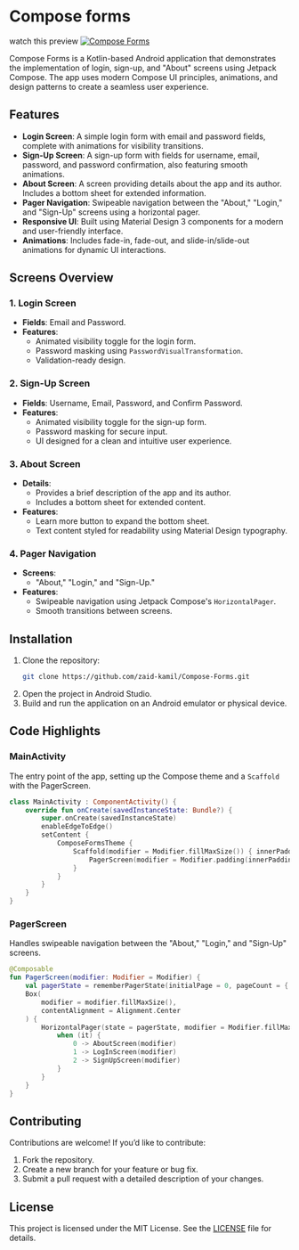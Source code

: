 # Compose forms
watch this preview
[![Compose Forms](https://img.youtube.com/vi/In7yu9AO8vg/1.jpg)](https://www.youtube.com/watch?v=In7yu9AO8vg)


Compose Forms is a Kotlin-based Android application that demonstrates the implementation of login, sign-up, and "About" screens using Jetpack Compose. The app uses modern Compose UI principles, animations, and design patterns to create a seamless user experience.

## Features

- **Login Screen**: A simple login form with email and password fields, complete with animations for visibility transitions.
- **Sign-Up Screen**: A sign-up form with fields for username, email, password, and password confirmation, also featuring smooth animations.
- **About Screen**: A screen providing details about the app and its author. Includes a bottom sheet for extended information.
- **Pager Navigation**: Swipeable navigation between the "About," "Login," and "Sign-Up" screens using a horizontal pager.
- **Responsive UI**: Built using Material Design 3 components for a modern and user-friendly interface.
- **Animations**: Includes fade-in, fade-out, and slide-in/slide-out animations for dynamic UI interactions.

## Screens Overview

### 1. Login Screen
- **Fields**: Email and Password.
- **Features**:
  - Animated visibility toggle for the login form.
  - Password masking using `PasswordVisualTransformation`.
  - Validation-ready design.

### 2. Sign-Up Screen
- **Fields**: Username, Email, Password, and Confirm Password.
- **Features**:
  - Animated visibility toggle for the sign-up form.
  - Password masking for secure input.
  - UI designed for a clean and intuitive user experience.

### 3. About Screen
- **Details**:
  - Provides a brief description of the app and its author.
  - Includes a bottom sheet for extended content.
- **Features**:
  - Learn more button to expand the bottom sheet.
  - Text content styled for readability using Material Design typography.

### 4. Pager Navigation
- **Screens**:
  - "About," "Login," and "Sign-Up."
- **Features**:
  - Swipeable navigation using Jetpack Compose's `HorizontalPager`.
  - Smooth transitions between screens.

## Installation

1. Clone the repository:
   ```bash
   git clone https://github.com/zaid-kamil/Compose-Forms.git
   ```
2. Open the project in Android Studio.
3. Build and run the application on an Android emulator or physical device.

## Code Highlights

### MainActivity
The entry point of the app, setting up the Compose theme and a `Scaffold` with the PagerScreen.

```kotlin
class MainActivity : ComponentActivity() {
    override fun onCreate(savedInstanceState: Bundle?) {
        super.onCreate(savedInstanceState)
        enableEdgeToEdge()
        setContent {
            ComposeFormsTheme {
                Scaffold(modifier = Modifier.fillMaxSize()) { innerPadding ->
                    PagerScreen(modifier = Modifier.padding(innerPadding))
                }
            }
        }
    }
}
```

### PagerScreen
Handles swipeable navigation between the "About," "Login," and "Sign-Up" screens.

```kotlin
@Composable
fun PagerScreen(modifier: Modifier = Modifier) {
    val pagerState = rememberPagerState(initialPage = 0, pageCount = { 3 })
    Box(
        modifier = modifier.fillMaxSize(),
        contentAlignment = Alignment.Center
    ) {
        HorizontalPager(state = pagerState, modifier = Modifier.fillMaxSize()) {
            when (it) {
                0 -> AboutScreen(modifier)
                1 -> LogInScreen(modifier)
                2 -> SignUpScreen(modifier)
            }
        }
    }
}
```

## Contributing

Contributions are welcome! If you’d like to contribute:
1. Fork the repository.
2. Create a new branch for your feature or bug fix.
3. Submit a pull request with a detailed description of your changes.

## License

This project is licensed under the MIT License. See the [LICENSE](LICENSE) file for details.
